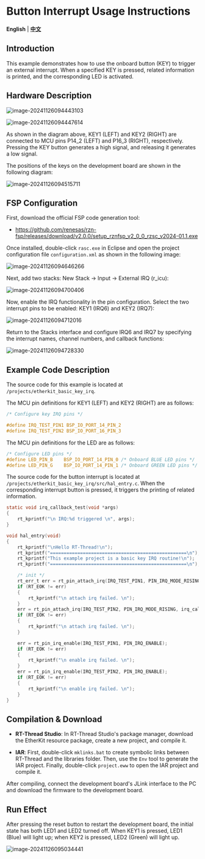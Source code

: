 # Button Interrupt Usage Instructions

**English** | [**中文**](./README_zh.md)

## Introduction

This example demonstrates how to use the onboard button (KEY) to trigger an external interrupt. When a specified KEY is pressed, related information is printed, and the corresponding LED is activated.

## Hardware Description

![image-20241126094443103](figures/image-20241126094443103.png)

![image-20241126094447614](figures/image-20241126094447614.png)

As shown in the diagram above, KEY1 (LEFT) and KEY2 (RIGHT) are connected to MCU pins P14_2 (LEFT) and P16_3 (RIGHT), respectively. Pressing the KEY button generates a high signal, and releasing it generates a low signal.

The positions of the keys on the development board are shown in the following diagram:

![image-20241126094515711](figures/image-20241126094515711.png)

## FSP Configuration

First, download the official FSP code generation tool:

* https://github.com/renesas/rzn-fsp/releases/download/v2.0.0/setup_rznfsp_v2_0_0_rzsc_v2024-01.1.exe

Once installed, double-click `rasc.exe` in Eclipse and open the project configuration file `configuration.xml` as shown in the following image:

![image-20241126094646266](figures/image-20241126094646266.png)

Next, add two stacks: New Stack -> Input -> External IRQ (r_icu):

![image-20241126094700406](figures/image-20241126094700406.png)

Now, enable the IRQ functionality in the pin configuration. Select the two interrupt pins to be enabled: KEY1 (IRQ6) and KEY2 (IRQ7):

![image-20241126094712016](figures/image-20241126094712016.png)

Return to the Stacks interface and configure IRQ6 and IRQ7 by specifying the interrupt names, channel numbers, and callback functions:

![image-20241126094728330](figures/image-20241126094728330.png)

## Example Code Description

The source code for this example is located at `/projects/etherkit_basic_key_irq`.

The MCU pin definitions for KEY1 (LEFT) and KEY2 (RIGHT) are as follows:

```c
/* Configure key IRQ pins */

#define IRQ_TEST_PIN1 BSP_IO_PORT_14_PIN_2
#define IRQ_TEST_PIN2 BSP_IO_PORT_16_PIN_3
```

The MCU pin definitions for the LED are as follows:

```c
/* Configure LED pins */
#define LED_PIN_B    BSP_IO_PORT_14_PIN_0 /* Onboard BLUE LED pins */
#define LED_PIN_G    BSP_IO_PORT_14_PIN_1 /* Onboard GREEN LED pins */
```

The source code for the button interrupt is located at `/projects/etherkit_basic_key_irq/src/hal_entry.c`. When the corresponding interrupt button is pressed, it triggers the printing of related information.

```c
static void irq_callback_test(void *args)
{
    rt_kprintf("\n IRQ:%d triggered \n", args);
}

void hal_entry(void)
{
    rt_kprintf("\nHello RT-Thread!\n");
    rt_kprintf("==================================================\n");
    rt_kprintf("This example project is a basic key IRQ routine!\n");
    rt_kprintf("==================================================\n");

    /* init */
    rt_err_t err = rt_pin_attach_irq(IRQ_TEST_PIN1, PIN_IRQ_MODE_RISING, irq_callback_test, (void *)1);
    if (RT_EOK != err)
    {
        rt_kprintf("\n attach irq failed. \n");
    }
    err = rt_pin_attach_irq(IRQ_TEST_PIN2, PIN_IRQ_MODE_RISING, irq_callback_test, (void *)2);
    if (RT_EOK != err)
    {
        rt_kprintf("\n attach irq failed. \n");
    }

    err = rt_pin_irq_enable(IRQ_TEST_PIN1, PIN_IRQ_ENABLE);
    if (RT_EOK != err)
    {
        rt_kprintf("\n enable irq failed. \n");
    }
    err = rt_pin_irq_enable(IRQ_TEST_PIN2, PIN_IRQ_ENABLE);
    if (RT_EOK != err)
    {
        rt_kprintf("\n enable irq failed. \n");
    }
}
```

## Compilation & Download

* **RT-Thread Studio**: In RT-Thread Studio's package manager, download the EtherKit resource package, create a new project, and compile it.

* **IAR**: First, double-click `mklinks.bat` to create symbolic links between RT-Thread and the libraries folder. Then, use the `Env` tool to generate the IAR project. Finally, double-click `project.eww` to open the IAR project and compile it.

After compiling, connect the development board's JLink interface to the PC and download the firmware to the development board.

## Run Effect

After pressing the reset button to restart the development board, the initial state has both LED1 and LED2 turned off. When KEY1 is pressed, LED1 (Blue) will light up; when KEY2 is pressed, LED2 (Green) will light up.

![image-20241126095034441](figures/image-20241126095034441.png)